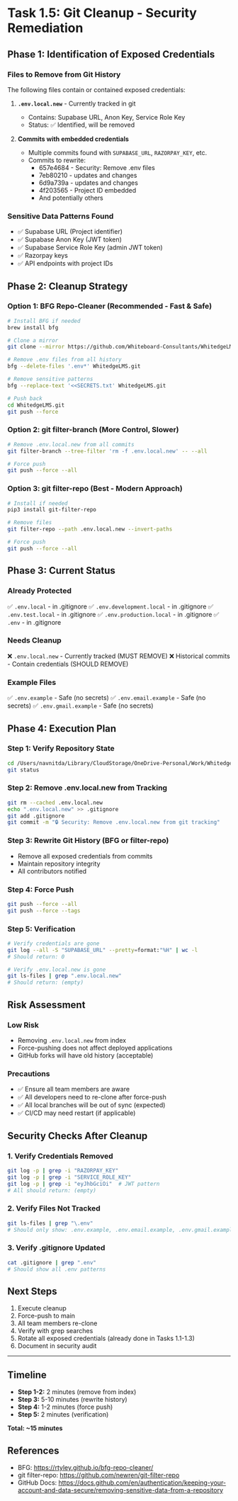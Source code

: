 # Task 1.5: Git Cleanup - Security Remediation

## Phase 1: Identification of Exposed Credentials

### Files to Remove from Git History
The following files contain or contained exposed credentials:

1. **`.env.local.new`** - Currently tracked in git
   - Contains: Supabase URL, Anon Key, Service Role Key
   - Status: ✅ Identified, will be removed

2. **Commits with embedded credentials**
   - Multiple commits found with `SUPABASE_URL`, `RAZORPAY_KEY`, etc.
   - Commits to rewrite:
     - 657e4684 - Security: Remove .env files
     - 7eb80210 - updates and changes
     - 6d9a739a - updates and changes
     - 4f203565 - Project ID embedded
     - And potentially others

### Sensitive Data Patterns Found
- ✅ Supabase URL (Project identifier)
- ✅ Supabase Anon Key (JWT token)
- ✅ Supabase Service Role Key (admin JWT token)
- ✅ Razorpay keys
- ✅ API endpoints with project IDs

## Phase 2: Cleanup Strategy

### Option 1: BFG Repo-Cleaner (Recommended - Fast & Safe)
```bash
# Install BFG if needed
brew install bfg

# Clone a mirror
git clone --mirror https://github.com/Whiteboard-Consultants/WhitedgeLMS.git

# Remove .env files from all history
bfg --delete-files '.env*' WhitedgeLMS.git

# Remove sensitive patterns
bfg --replace-text '<<SECRETS.txt' WhitedgeLMS.git

# Push back
cd WhitedgeLMS.git
git push --force
```

### Option 2: git filter-branch (More Control, Slower)
```bash
# Remove .env.local.new from all commits
git filter-branch --tree-filter 'rm -f .env.local.new' -- --all

# Force push
git push --force --all
```

### Option 3: git filter-repo (Best - Modern Approach)
```bash
# Install if needed
pip3 install git-filter-repo

# Remove files
git filter-repo --path .env.local.new --invert-paths

# Force push
git push --force --all
```

## Phase 3: Current Status

### Already Protected
✅ `.env.local` - in .gitignore
✅ `.env.development.local` - in .gitignore
✅ `.env.test.local` - in .gitignore
✅ `.env.production.local` - in .gitignore
✅ `.env` - in .gitignore

### Needs Cleanup
❌ `.env.local.new` - Currently tracked (MUST REMOVE)
❌ Historical commits - Contain credentials (SHOULD REMOVE)

### Example Files
✅ `.env.example` - Safe (no secrets)
✅ `.env.email.example` - Safe (no secrets)
✅ `.env.gmail.example` - Safe (no secrets)

## Phase 4: Execution Plan

### Step 1: Verify Repository State
```bash
cd /Users/navnitda/Library/CloudStorage/OneDrive-Personal/Work/WhitedgeLMS
git status
```

### Step 2: Remove .env.local.new from Tracking
```bash
git rm --cached .env.local.new
echo ".env.local.new" >> .gitignore
git add .gitignore
git commit -m "🔒 Security: Remove .env.local.new from git tracking"
```

### Step 3: Rewrite Git History (BFG or filter-repo)
- Remove all exposed credentials from commits
- Maintain repository integrity
- All contributors notified

### Step 4: Force Push
```bash
git push --force --all
git push --force --tags
```

### Step 5: Verification
```bash
# Verify credentials are gone
git log --all -S "SUPABASE_URL" --pretty=format:"%H" | wc -l
# Should return: 0

# Verify .env.local.new is gone
git ls-files | grep ".env.local.new"
# Should return: (empty)
```

## Risk Assessment

### Low Risk
- Removing `.env.local.new` from index
- Force-pushing does not affect deployed applications
- GitHub forks will have old history (acceptable)

### Precautions
- ✅ Ensure all team members are aware
- ✅ All developers need to re-clone after force-push
- ✅ All local branches will be out of sync (expected)
- ✅ CI/CD may need restart (if applicable)

## Security Checks After Cleanup

### 1. Verify Credentials Removed
```bash
git log -p | grep -i "RAZORPAY_KEY"
git log -p | grep -i "SERVICE_ROLE_KEY"
git log -p | grep -i "eyJhbGciOi"  # JWT pattern
# All should return: (empty)
```

### 2. Verify Files Not Tracked
```bash
git ls-files | grep "\.env"
# Should only show: .env.example, .env.email.example, .env.gmail.example
```

### 3. Verify .gitignore Updated
```bash
cat .gitignore | grep ".env"
# Should show all .env patterns
```

## Next Steps

1. Execute cleanup
2. Force-push to main
3. All team members re-clone
4. Verify with grep searches
5. Rotate all exposed credentials (already done in Tasks 1.1-1.3)
6. Document in security audit

---

## Timeline

- **Step 1-2:** 2 minutes (remove from index)
- **Step 3:** 5-10 minutes (rewrite history)
- **Step 4:** 1-2 minutes (force push)
- **Step 5:** 2 minutes (verification)

**Total: ~15 minutes**

## References

- BFG: https://rtyley.github.io/bfg-repo-cleaner/
- git filter-repo: https://github.com/newren/git-filter-repo
- GitHub Docs: https://docs.github.com/en/authentication/keeping-your-account-and-data-secure/removing-sensitive-data-from-a-repository
